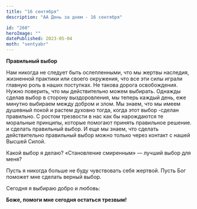 ```yaml
---
title: "16 сентября"
description: "АА День за днем - 16 сентября"

id: "260"
heroImage: ""
datePublished: 2023-05-04
moth: "sentyabr"
---
```


**Правильный выбор**

Нам никогда не следует быть ослепленными, что мы жертвы наследия, жизненной
практики или своего окружения, что все эти силы играли главную роль в наших
поступках. Не такова дорога освобождения. Нужно поверить, что мы действительно
можем выбирать. Однажды сделав выбор в сторону выздоровления, мы теперь каждый
день, еже минутно выбираем между добром и злом. Мы знаем, что мы имеем
душевный покой и растем духовно тогда, когда этот выбор -сделан правильно. С
ростом трезвости в нас как бы нарождаются те моральные принципы, которые
помогают принять правильное решение. и сделать правильный выбор. И еще мы
знаем, что сделать действительно правильный выбор можно только через контакт с
нашей Высшей Силой.

Какой выбор я делаю? «Становление смиренным» — лучший выбор для меня?

Пусть я никогда больше не буду чувствовать себя жертвой. Пусть Бог поможет мне
сделать верный выбор.

Сегодня я выбираю добро и любовь:

**Боже, помоги мне сегодня остаться трезвым!**
